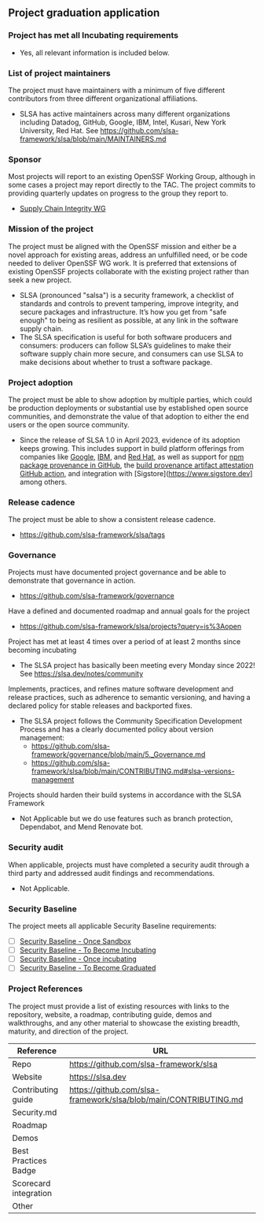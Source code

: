 ## Project graduation application

### Project has met all Incubating requirements
  * Yes, all relevant information is included below.

### List of project maintainers
The project must have maintainers with a minimum of five different contributors from three different organizational affiliations.

  * SLSA has active maintainers across many different organizations including Datadog, GitHub, Google, IBM, Intel, Kusari, New York University, Red Hat.
    See https://github.com/slsa-framework/slsa/blob/main/MAINTAINERS.md

### Sponsor
Most projects will report to an existing OpenSSF Working Group, although in some cases a project may report directly to the TAC. The project commits to providing quarterly updates on progress to the group they report to.
  * [Supply Chain Integrity WG](https://github.com/ossf/wg-supply-chain-integrity/tree/main)

### Mission of the project
The project must be aligned with the OpenSSF mission and either be a novel approach for existing areas, address an unfulfilled need, or be code needed to deliver OpenSSF WG work. It is preferred that extensions of existing OpenSSF projects collaborate with the existing project rather than seek a new project.
  * SLSA (pronounced "salsa") is a security framework, a checklist of standards and controls to prevent tampering, improve integrity, and secure packages and infrastructure. It’s how you get from "safe enough" to being as resilient as possible, at any link in the software supply chain.
  * The SLSA specification is useful for both software producers and consumers: producers can follow SLSA’s guidelines to make their software supply chain more secure, and consumers can use SLSA to make decisions about whether to trust a software package.

### Project adoption
The project must be able to show adoption by multiple parties, which could be production deployments or substantial use by established open source communities, and demonstrate the value of that adoption to either the end users or the open source community.
  * Since the release of SLSA 1.0 in April 2023, evidence of its adoption keeps growing. This includes support in build platform offerings from companies like [Google](https://cloud.google.com/build/docs/overview), [IBM](https://cloud.ibm.com/docs/devsecops?topic=devsecops-cd-devsecops-slsa), and [Red Hat](https://developers.redhat.com/products/trusted-software-supply-chain/overview), as well as support for [npm package provenance in GitHub](https://github.blog/security/supply-chain-security/introducing-npm-package-provenance/), the [build provenance artifact attestation GitHub action](https://docs.github.com/en/actions/security-for-github-actions/using-artifact-attestations/using-artifact-attestations-to-establish-provenance-for-builds), and integration with [Sigstore](https://www.sigstore.dev] among others.

### Release cadence
The project must be able to show a consistent release cadence.
  * https://github.com/slsa-framework/slsa/tags

### Governance
Projects must have documented project governance and be able to demonstrate that governance in action.
  * https://github.com/slsa-framework/governance

Have a defined and documented roadmap and annual goals for the project
  * https://github.com/slsa-framework/slsa/projects?query=is%3Aopen

Project has met at least 4 times over a period of at least 2 months since becoming incubating
  * The SLSA project has basically been meeting every Monday since 2022! See https://slsa.dev/notes/community

Implements, practices, and refines mature software development and release practices, such as adherence to semantic versioning, and having a declared policy for stable releases and backported fixes.
  * The SLSA project follows the Community Specification Development Process and has a clearly documented policy about version management:
    * https://github.com/slsa-framework/governance/blob/main/5._Governance.md
    * https://github.com/slsa-framework/slsa/blob/main/CONTRIBUTING.md#slsa-versions-management

Projects should harden their build systems in accordance with the SLSA Framework
  * Not Applicable but we do use features such as branch protection, Dependabot, and Mend Renovate bot.

### Security audit
When applicable, projects must have completed a security audit through a third party and addressed audit findings and recommendations.
  * Not Applicable.

### Security Baseline

The project meets all applicable Security Baseline requirements:
 * [ ] [Security Baseline - Once Sandbox](https://github.com/ossf/tac/blob/main/process/security_baseline.md#security-baseline---once-sandbox)
 * [ ] [Security Baseline - To Become Incubating](https://github.com/ossf/tac/blob/main/process/security_baseline.md#security-baseline---to-become-incubating)
 * [ ] [Security Baseline - Once incubating](https://github.com/ossf/tac/blob/main/process/security_baseline.md#security-baseline---once-incubating)
 * [ ] [Security Baseline - To Become Graduated](https://github.com/ossf/tac/blob/main/process/security_baseline.md#security-baseline---to-become-graduated)

### Project References
The project must provide a list of existing resources with links to the repository, website, a roadmap, contributing guide, demos and walkthroughs, and any other material to showcase the existing breadth, maturity, and direction of the project.

 Reference              | URL |
|-----------------------|-----|
| Repo                  |  https://github.com/slsa-framework/slsa   |
| Website               |  https://slsa.dev   |
| Contributing guide    |  https://github.com/slsa-framework/slsa/blob/main/CONTRIBUTING.md   |
| Security.md           |     |
| Roadmap               |     |
| Demos                 |     |
| Best Practices Badge  |     |
| Scorecard integration |     |
| Other                 |     |
